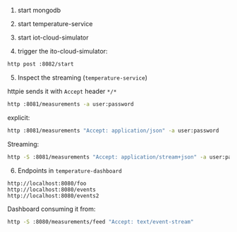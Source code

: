 1. start mongodb

2. start temperature-service

3. start iot-cloud-simulator

4. trigger the ito-cloud-simulator:

```bash
http post :8082/start
``` 

5. Inspect the streaming (`temperature-service`)

httpie sends it with `Accept` header `*/*`
```bash
http :8081/measurements -a user:password
```

explicit:
```bash
http :8081/measurements "Accept: application/json" -a user:password
```

Streaming:
```bash
http -S :8081/measurements "Accept: application/stream+json" -a user:password
```

6. Endpoints in `temperature-dashboard`

```
http://localhost:8080/foo
http://localhost:8080/events
http://localhost:8080/events2
```

Dashboard consuming it from:

```bash
http -S :8080/measurements/feed "Accept: text/event-stream"
```

